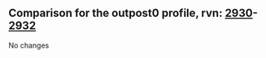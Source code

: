 ## Comparison for the outpost0 profile, rvn: [2930](https://github.com/PRO100KatYT/FortniteProfileRevisions/tree/main/profiles/outpost0/2930%20outpost0.json)-[2932](https://github.com/PRO100KatYT/FortniteProfileRevisions/tree/main/profiles/outpost0/2932%20outpost0.json)

No changes
